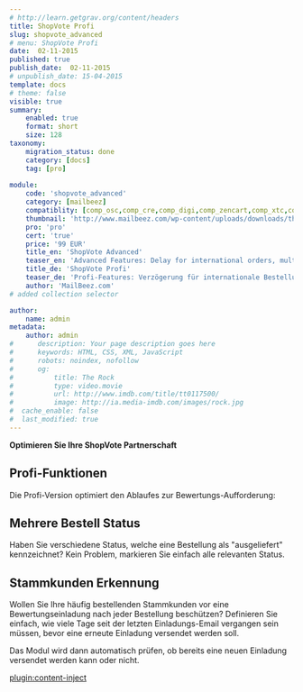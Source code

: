 ```yaml
---
# http://learn.getgrav.org/content/headers
title: ShopVote Profi
slug: shopvote_advanced
# menu: ShopVote Profi
date:  02-11-2015
published: true
publish_date:  02-11-2015
# unpublish_date: 15-04-2015
template: docs
# theme: false
visible: true
summary:
    enabled: true
    format: short
    size: 128
taxonomy:
    migration_status: done
    category: [docs]
    tag: [pro]
    
module:
    code: 'shopvote_advanced'
    category: [mailbeez]
    compatiblity: [comp_osc,comp_cre,comp_digi,comp_zencart,comp_xtc,comp_gambio]
    thumbnail: 'http://www.mailbeez.com/wp-content/uploads/downloads/thumbnails/2013/06/top_64.png'
    pro: 'pro'
    cert: 'true'
    price: '99 EUR'
    title_en: 'ShopVote Advanced'
    teaser_en: 'Advanced Features: Delay for international orders, multiple Order status, recognition of regular customers'
    title_de: 'ShopVote Profi'
    teaser_de: 'Profi-Features: Verzögerung für internationale Bestellungen, Stammkunden-Erkennung und mehr'
    author: 'MailBeez.com'    
# added collection selector

author:
    name: admin
metadata:
    author: admin
#      description: Your page description goes here
#      keywords: HTML, CSS, XML, JavaScript
#      robots: noindex, nofollow
#      og:
#          title: The Rock
#          type: video.movie
#          url: http://www.imdb.com/title/tt0117500/
#          image: http://ia.media-imdb.com/images/rock.jpg
#  cache_enable: false
#  last_modified: true
---
```


**Optimieren Sie Ihre ShopVote Partnerschaft**

## Profi-Funktionen

Die Profi-Version optimiert den Ablaufes zur Bewertungs-Aufforderung:

## Mehrere Bestell Status

Haben Sie verschiedene Status, welche eine Bestellung als "ausgeliefert" kennzeichnet? Kein Problem, markieren Sie einfach alle relevanten Status.

## Stammkunden Erkennung

Wollen Sie Ihre häufig bestellenden Stammkunden vor eine Bewertungseinladung nach jeder Bestellung beschützen? Definieren Sie einfach, wie viele Tage seit der letzten Einladungs-Email vergangen sein müssen, bevor eine erneute Einladung versendet werden soll.

Das Modul wird dann automatisch prüfen, ob bereits eine neuen Einladung versendet werden kann oder nicht.

[plugin:content-inject](/content_blocks/pro_responsive_template)

<!--

### Wollen Sie Ihre wertvollen Bewertungen mit Shop und Email-Marketing integrieren?

Mit der [ShopVote Integration Suite](/dokumentation/configbeez/config_shopvote_rss_importer/) können Sie schnell und einfach ShopVote-Bewertungen serverseitig in Ihren Shop (positiver SEO Effekt durch "unique fresh content") und auch in alle von MailBeez generieren Email Marketing Emails integrieren
-->